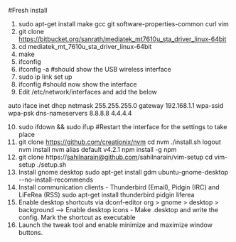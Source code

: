 #Fresh install
1. sudo apt-get install make gcc git software-properties-common curl vim
2. git clone https://bitbucket.org/sanrath/mediatek_mt7610u_sta_driver_linux-64bit 
3. cd mediatek_mt_7610u_sta_driver_linux-64bit
4. make
5. ifconfig
6. ifconfig -a #should show the USB wireless interface
7. sudo ip link set <interface> up
8. ifconfig #should now show the interface
9. Edit /etc/network/interfaces and add the below

auto <interface>
iface <interface> inet dhcp
netmask 255.255.255.0
gateway 192.168.1.1
wpa-ssid <Wifi name>
wpa-psk <Wifi password>
dns-nameservers 8.8.8.8 4.4.4.4

10. sudo ifdown <interface> && sudo ifup <interface> #Restart the interface for the settings to take place
11. git clone https://github.com/creationix/nvm
cd nvm
./install.sh
logout
nvm install <node-version>
nvm alias default v4.2.1
npm install -g npm
12. git clone https://sahilnarain@github.com/sahilnarain/vim-setup
cd vim-setup
./setup.sh
14. Install gnome desktop
sudo apt-get install gdm ubuntu-gnome-desktop --no-install-recommends
15. Install communication clients - Thunderbird (Email), Pidgin (IRC) and LiFeRea (RSS)
sudo apt-get install thunderbird pidgin liferea
16. Enable desktop shortcuts via dconf-editor
org > gnome > desktop > background --> Enable desktop icons
<Optional> - Make <application>.desktop and write the config. Mark the shortcut as executable
17. Launch the tweak tool and enable minimize and maximize window buttons.
